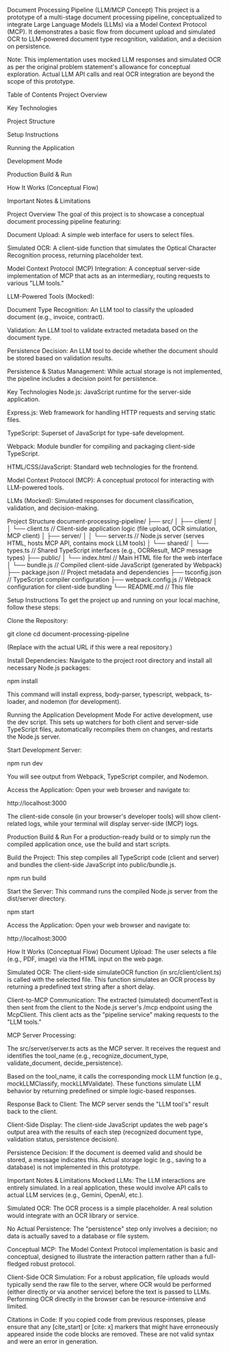 Document Processing Pipeline (LLM/MCP Concept)
This project is a prototype of a multi-stage document processing pipeline, conceptualized to integrate Large Language Models (LLMs) via a Model Context Protocol (MCP). It demonstrates a basic flow from document upload and simulated OCR to LLM-powered document type recognition, validation, and a decision on persistence.

Note: This implementation uses mocked LLM responses and simulated OCR as per the original problem statement's allowance for conceptual exploration. Actual LLM API calls and real OCR integration are beyond the scope of this prototype.

Table of Contents
Project Overview

Key Technologies

Project Structure

Setup Instructions

Running the Application

Development Mode

Production Build & Run

How It Works (Conceptual Flow)

Important Notes & Limitations

Project Overview
The goal of this project is to showcase a conceptual document processing pipeline featuring:

Document Upload: A simple web interface for users to select files.

Simulated OCR: A client-side function that simulates the Optical Character Recognition process, returning placeholder text.

Model Context Protocol (MCP) Integration: A conceptual server-side implementation of MCP that acts as an intermediary, routing requests to various "LLM tools."

LLM-Powered Tools (Mocked):

Document Type Recognition: An LLM tool to classify the uploaded document (e.g., invoice, contract).

Validation: An LLM tool to validate extracted metadata based on the document type.

Persistence Decision: An LLM tool to decide whether the document should be stored based on validation results.

Persistence & Status Management: While actual storage is not implemented, the pipeline includes a decision point for persistence.

Key Technologies
Node.js: JavaScript runtime for the server-side application.

Express.js: Web framework for handling HTTP requests and serving static files.

TypeScript: Superset of JavaScript for type-safe development.

Webpack: Module bundler for compiling and packaging client-side TypeScript.

HTML/CSS/JavaScript: Standard web technologies for the frontend.

Model Context Protocol (MCP): A conceptual protocol for interacting with LLM-powered tools.

LLMs (Mocked): Simulated responses for document classification, validation, and decision-making.

Project Structure
document-processing-pipeline/
├── src/
│ ├── client/
│ │ └── client.ts // Client-side application logic (file upload, OCR simulation, MCP client)
│ ├── server/
│ │ └── server.ts // Node.js server (serves HTML, hosts MCP API, contains mock LLM tools)
│ └── shared/
│ └── types.ts // Shared TypeScript interfaces (e.g., OCRResult, MCP message types)
├── public/
│ └── index.html // Main HTML file for the web interface
│ └── bundle.js // Compiled client-side JavaScript (generated by Webpack)
├── package.json // Project metadata and dependencies
├── tsconfig.json // TypeScript compiler configuration
├── webpack.config.js // Webpack configuration for client-side bundling
└── README.md // This file

Setup Instructions
To get the project up and running on your local machine, follow these steps:

Clone the Repository:

git clone <your-repository-url>
cd document-processing-pipeline

(Replace <your-repository-url> with the actual URL if this were a real repository.)

Install Dependencies:
Navigate to the project root directory and install all necessary Node.js packages:

npm install

This command will install express, body-parser, typescript, webpack, ts-loader, and nodemon (for development).

Running the Application
Development Mode
For active development, use the dev script. This sets up watchers for both client and server-side TypeScript files, automatically recompiles them on changes, and restarts the Node.js server.

Start Development Server:

npm run dev

You will see output from Webpack, TypeScript compiler, and Nodemon.

Access the Application:
Open your web browser and navigate to:

http://localhost:3000

The client-side console (in your browser's developer tools) will show client-related logs, while your terminal will display server-side (MCP) logs.

Production Build & Run
For a production-ready build or to simply run the compiled application once, use the build and start scripts.

Build the Project:
This step compiles all TypeScript code (client and server) and bundles the client-side JavaScript into public/bundle.js.

npm run build

Start the Server:
This command runs the compiled Node.js server from the dist/server directory.

npm start

Access the Application:
Open your web browser and navigate to:

http://localhost:3000

How It Works (Conceptual Flow)
Document Upload: The user selects a file (e.g., PDF, image) via the HTML input on the web page.

Simulated OCR: The client-side simulateOCR function (in src/client/client.ts) is called with the selected file. This function simulates an OCR process by returning a predefined text string after a short delay.

Client-to-MCP Communication: The extracted (simulated) documentText is then sent from the client to the Node.js server's /mcp endpoint using the McpClient. This client acts as the "pipeline service" making requests to the "LLM tools."

MCP Server Processing:

The src/server/server.ts acts as the MCP server. It receives the request and identifies the tool_name (e.g., recognize_document_type, validate_document, decide_persistence).

Based on the tool_name, it calls the corresponding mock LLM function (e.g., mockLLMClassify, mockLLMValidate). These functions simulate LLM behavior by returning predefined or simple logic-based responses.

Response Back to Client: The MCP server sends the "LLM tool's" result back to the client.

Client-Side Display: The client-side JavaScript updates the web page's output area with the results of each step (recognized document type, validation status, persistence decision).

Persistence Decision: If the document is deemed valid and should be stored, a message indicates this. Actual storage logic (e.g., saving to a database) is not implemented in this prototype.

Important Notes & Limitations
Mocked LLMs: The LLM interactions are entirely simulated. In a real application, these would involve API calls to actual LLM services (e.g., Gemini, OpenAI, etc.).

Simulated OCR: The OCR process is a simple placeholder. A real solution would integrate with an OCR library or service.

No Actual Persistence: The "persistence" step only involves a decision; no data is actually saved to a database or file system.

Conceptual MCP: The Model Context Protocol implementation is basic and conceptual, designed to illustrate the interaction pattern rather than a full-fledged robust protocol.

Client-Side OCR Simulation: For a robust application, file uploads would typically send the raw file to the server, where OCR would be performed (either directly or via another service) before the text is passed to LLMs. Performing OCR directly in the browser can be resource-intensive and limited.

Citations in Code: If you copied code from previous responses, please ensure that any [cite_start] or [cite: x] markers that might have erroneously appeared inside the code blocks are removed. These are not valid syntax and were an error in generation.
